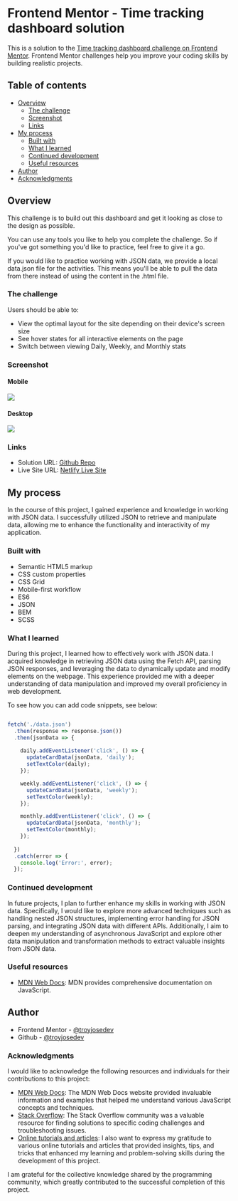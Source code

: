 # Frontend Mentor - Time tracking dashboard solution

This is a solution to the [Time tracking dashboard challenge on Frontend Mentor](https://www.frontendmentor.io/challenges/time-tracking-dashboard-UIQ7167Jw). Frontend Mentor challenges help you improve your coding skills by building realistic projects. 

## Table of contents

- [Overview](#overview)
  - [The challenge](#the-challenge)
  - [Screenshot](#screenshot)
  - [Links](#links)
- [My process](#my-process)
  - [Built with](#built-with)
  - [What I learned](#what-i-learned)
  - [Continued development](#continued-development)
  - [Useful resources](#useful-resources)
- [Author](#author)
- [Acknowledgments](#acknowledgments)



## Overview
This challenge is to build out this dashboard and get it looking as close to the design as possible.

You can use any tools you like to help you complete the challenge. So if you've got something you'd like to practice, feel free to give it a go.

If you would like to practice working with JSON data, we provide a local data.json file for the activities. This means you'll be able to pull the data from there instead of using the content in the .html file.

### The challenge

Users should be able to:

- View the optimal layout for the site depending on their device's screen size
- See hover states for all interactive elements on the page
- Switch between viewing Daily, Weekly, and Monthly stats

### Screenshot

#### Mobile
![](./images/screen_mobile.png)

#### Desktop
![](./images/screenshot_desktop.png)

### Links

- Solution URL: [Github Repo](https://github.com/troyjosedev/frontendmentor_challenge/tree/main/time-tracking-dashboard-main#links)
- Live Site URL: [Netlify Live Site](https://time-tracking-time.netlify.app/)

## My process

  In the course of this project, I gained experience and knowledge in working with JSON data. I successfully utilized JSON to retrieve and manipulate data, allowing me to enhance the functionality and interactivity of my application.

### Built with

- Semantic HTML5 markup
- CSS custom properties
- CSS Grid
- Mobile-first workflow
- ES6
- JSON
- BEM
- SCSS


### What I learned

During this project, I learned how to effectively work with JSON data. I acquired knowledge in retrieving JSON data using the Fetch API, parsing JSON responses, and leveraging the data to dynamically update and modify elements on the webpage. This experience provided me with a deeper understanding of data manipulation and improved my overall proficiency in web development.

To see how you can add code snippets, see below:

```js

fetch('./data.json')
  .then(response => response.json())
  .then(jsonData => {
    
    daily.addEventListener('click', () => {
      updateCardData(jsonData, 'daily'); 
      setTextColor(daily);
    });

    weekly.addEventListener('click', () => {
      updateCardData(jsonData, 'weekly'); 
      setTextColor(weekly); 
    });

    monthly.addEventListener('click', () => {
      updateCardData(jsonData, 'monthly');
      setTextColor(monthly); 
    });
    
  })
  .catch(error => {
    console.log('Error:', error);
  });

```

### Continued development

In future projects, I plan to further enhance my skills in working with JSON data. Specifically, I would like to explore more advanced techniques such as handling nested JSON structures, implementing error handling for JSON parsing, and integrating JSON data with different APIs. Additionally, I aim to deepen my understanding of asynchronous JavaScript and explore other data manipulation and transformation methods to extract valuable insights from JSON data.


### Useful resources

- [MDN Web Docs](https://developer.mozilla.org/): MDN provides comprehensive documentation on JavaScript.

## Author

- Frontend Mentor - [@troyjosedev](https://www.frontendmentor.io/profile/troyjosedev)
- Github - [@troyjosedev](https://github.com/troyjosedev)

### Acknowledgments

I would like to acknowledge the following resources and individuals for their contributions to this project:

- [MDN Web Docs](https://developer.mozilla.org/): The MDN Web Docs website provided invaluable information and examples that helped me understand various JavaScript concepts and techniques.
- [Stack Overflow](https://stackoverflow.com/): The Stack Overflow community was a valuable resource for finding solutions to specific coding challenges and troubleshooting issues.
- [Online tutorials and articles](https://www.example.com/): I also want to express my gratitude to various online tutorials and articles that provided insights, tips, and tricks that enhanced my learning and problem-solving skills during the development of this project.

I am grateful for the collective knowledge shared by the programming community, which greatly contributed to the successful completion of this project.

